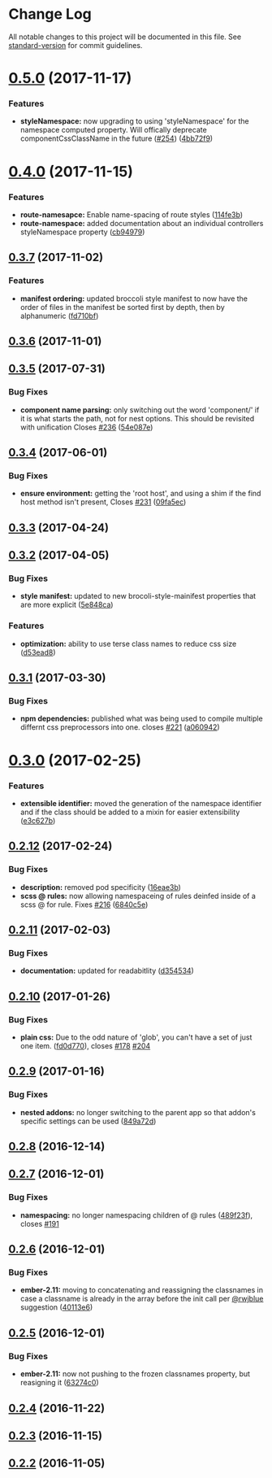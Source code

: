 # Change Log

All notable changes to this project will be documented in this file. See [standard-version](https://github.com/conventional-changelog/standard-version) for commit guidelines.

<a name="0.5.0"></a>
# [0.5.0](https://github.com/ebryn/ember-component-css/compare/v0.4.0...v0.5.0) (2017-11-17)


### Features

* **styleNamespace:** now upgrading to using 'styleNamespace' for the namespace computed property. Will offically deprecate componentCssClassName in the future ([#254](https://github.com/ebryn/ember-component-css/issues/254)) ([4bb72f9](https://github.com/ebryn/ember-component-css/commit/4bb72f9))



<a name="0.4.0"></a>
# [0.4.0](https://github.com/ebryn/ember-component-css/compare/v0.3.7...v0.4.0) (2017-11-15)


### Features

* **route-namesapce:** Enable name-spacing of route styles ([114fe3b](https://github.com/ebryn/ember-component-css/commit/114fe3b))
* **route-namespace:** added documentation about an individual controllers styleNamespace property ([cb94979](https://github.com/ebryn/ember-component-css/commit/cb94979))



<a name="0.3.7"></a>
## [0.3.7](https://github.com/ebryn/ember-component-css/compare/v0.3.6...v0.3.7) (2017-11-02)


### Features

* **manifest ordering:** updated broccoli style manifest to now have the order of files in the manifest be sorted first by depth, then by alphanumeric ([fd710bf](https://github.com/ebryn/ember-component-css/commit/fd710bf))



<a name="0.3.6"></a>
## [0.3.6](https://github.com/ebryn/ember-component-css/compare/v0.3.5...v0.3.6) (2017-11-01)



<a name="0.3.5"></a>
## [0.3.5](https://github.com/ebryn/ember-component-css/compare/v0.3.4...v0.3.5) (2017-07-31)


### Bug Fixes

* **component name parsing:** only switching out the word 'component/' if it is what starts the path, not for nest options. This should be revisited with unification Closes [#236](https://github.com/ebryn/ember-component-css/issues/236) ([54e087e](https://github.com/ebryn/ember-component-css/commit/54e087e))



<a name="0.3.4"></a>
## [0.3.4](https://github.com/ebryn/ember-component-css/compare/v0.3.3...v0.3.4) (2017-06-01)


### Bug Fixes

* **ensure environment:** getting the 'root host', and using a shim if the find host method isn't present, Closes [#231](https://github.com/ebryn/ember-component-css/issues/231) ([09fa5ec](https://github.com/ebryn/ember-component-css/commit/09fa5ec))



<a name="0.3.3"></a>
## [0.3.3](https://github.com/ebryn/ember-component-css/compare/v0.3.2...v0.3.3) (2017-04-24)



<a name="0.3.2"></a>
## [0.3.2](https://github.com/ebryn/ember-component-css/compare/v0.3.1...v0.3.2) (2017-04-05)


### Bug Fixes

* **style manifest:** updated to new brocoli-style-mainifest properties that are more explicit ([5e848ca](https://github.com/ebryn/ember-component-css/commit/5e848ca))


### Features

* **optimization:** ability to use terse class names to reduce css size ([d53ead8](https://github.com/ebryn/ember-component-css/commit/d53ead8))



<a name="0.3.1"></a>
## [0.3.1](https://github.com/ebryn/ember-component-css/compare/v0.3.0...v0.3.1) (2017-03-30)


### Bug Fixes

* **npm dependencies:** published what was being used to compile multiple differnt css preprocessors into one. closes [#221](https://github.com/ebryn/ember-component-css/issues/221) ([a060942](https://github.com/ebryn/ember-component-css/commit/a060942))



<a name="0.3.0"></a>
# [0.3.0](https://github.com/ebryn/ember-component-css/compare/v0.2.12...v0.3.0) (2017-02-25)


### Features

* **extensible identifier:** moved the generation of the namespace identifier and if the class should be added to a mixin for easier extensibility ([e3c627b](https://github.com/ebryn/ember-component-css/commit/e3c627b))



<a name="0.2.12"></a>
## [0.2.12](https://github.com/ebryn/ember-component-css/compare/v0.2.11...v0.2.12) (2017-02-24)


### Bug Fixes

* **description:** removed pod specificity ([16eae3b](https://github.com/ebryn/ember-component-css/commit/16eae3b))
* **scss @ rules:** now allowing namespaceing of rules deinfed inside of a scss @ for rule. Fixes [#216](https://github.com/ebryn/ember-component-css/issues/216) ([6840c5e](https://github.com/ebryn/ember-component-css/commit/6840c5e))



<a name="0.2.11"></a>
## [0.2.11](https://github.com/ebryn/ember-component-css/compare/v0.2.10...v0.2.11) (2017-02-03)


### Bug Fixes

* **documentation:** updated for readabitlity ([d354534](https://github.com/ebryn/ember-component-css/commit/d354534))



<a name="0.2.10"></a>
## [0.2.10](https://github.com/ebryn/ember-component-css/compare/v0.2.9...v0.2.10) (2017-01-26)


### Bug Fixes

* **plain css:** Due to the odd nature of 'glob', you can't have a set of just one item. ([fd0d770](https://github.com/ebryn/ember-component-css/commit/fd0d770)), closes [#178](https://github.com/ebryn/ember-component-css/issues/178) [#204](https://github.com/ebryn/ember-component-css/issues/204)



<a name="0.2.9"></a>
## [0.2.9](https://github.com/ebryn/ember-component-css/compare/v0.2.8...v0.2.9) (2017-01-16)


### Bug Fixes

* **nested addons:** no longer switching to the parent app so that addon's specific settings can be used ([849a72d](https://github.com/ebryn/ember-component-css/commit/849a72d))



<a name="0.2.8"></a>
## [0.2.8](https://github.com/ebryn/ember-component-css/compare/v0.2.7...v0.2.8) (2016-12-14)



<a name="0.2.7"></a>
## [0.2.7](https://github.com/ebryn/ember-component-css/compare/v0.2.6...v0.2.7) (2016-12-01)


### Bug Fixes

* **namespacing:** no longer namespacing children of @ rules ([489f23f](https://github.com/ebryn/ember-component-css/commit/489f23f)), closes [#191](https://github.com/ebryn/ember-component-css/issues/191)



<a name="0.2.6"></a>
## [0.2.6](https://github.com/ebryn/ember-component-css/compare/v0.2.5...v0.2.6) (2016-12-01)


### Bug Fixes

* **ember-2.11:** moving to concatenating and reassigning the classnames in case a classname is already in the array before the init call per [@rwjblue](https://github.com/rwjblue) suggestion ([40113e6](https://github.com/ebryn/ember-component-css/commit/40113e6))



<a name="0.2.5"></a>
## [0.2.5](https://github.com/ebryn/ember-component-css/compare/v0.2.4...v0.2.5) (2016-12-01)


### Bug Fixes

* **ember-2.11:** now not pushing to the frozen classnames property, but reasigning it ([63274c0](https://github.com/ebryn/ember-component-css/commit/63274c0))



<a name="0.2.4"></a>
## [0.2.4](https://github.com/ebryn/ember-component-css/compare/v0.2.3...v0.2.4) (2016-11-22)



<a name="0.2.3"></a>
## [0.2.3](https://github.com/ebryn/ember-component-css/compare/v0.2.2...v0.2.3) (2016-11-15)



<a name="0.2.2"></a>
## [0.2.2](https://github.com/ebryn/ember-component-css/compare/v0.2.1...v0.2.2) (2016-11-05)
